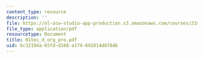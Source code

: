 ```yaml
---
content_type: resource
description: ''
file: https://ol-ocw-studio-app-production.s3.amazonaws.com/courses/21m-735-technical-design-scenery-mechanisms-and-special-effects-spring-2004/6c32194ab5fdd108a174692814d878d6_01tec_d_org_pro.pdf
file_type: application/pdf
resourcetype: Document
title: 01tec_d_org_pro.pdf
uid: 6c32194a-b5fd-d108-a174-692814d878d6
---
```

